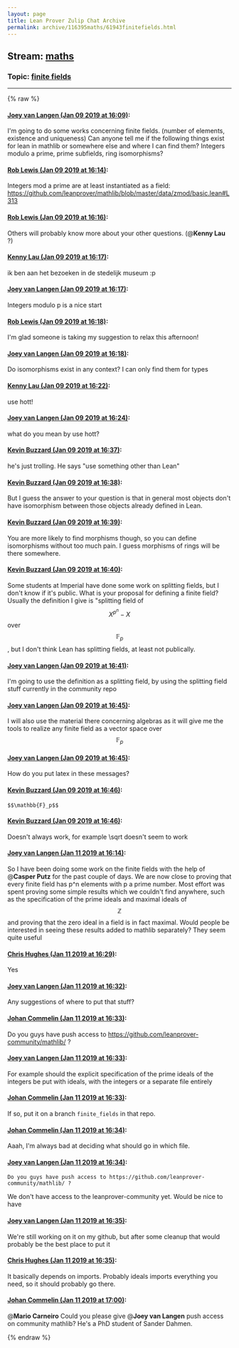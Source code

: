 ```yaml
---
layout: page
title: Lean Prover Zulip Chat Archive 
permalink: archive/116395maths/61943finitefields.html
---
```


## Stream: [maths](index.html)
### Topic: [finite fields](61943finitefields.html)

---


{% raw %}
#### [ Joey van Langen (Jan 09 2019 at 16:09)](https://leanprover.zulipchat.com/#narrow/stream/116395-maths/topic/finite%20fields/near/154730425):
I'm going to do some works concerning finite fields. (number of elements, existence and uniqueness)
Can anyone tell me if the following things exist for lean in mathlib or somewhere else and where I can find them?
Integers modulo a prime, prime subfields, ring isomorphisms?

#### [ Rob Lewis (Jan 09 2019 at 16:14)](https://leanprover.zulipchat.com/#narrow/stream/116395-maths/topic/finite%20fields/near/154730801):
Integers mod a prime are at least instantiated as a field: https://github.com/leanprover/mathlib/blob/master/data/zmod/basic.lean#L313

#### [ Rob Lewis (Jan 09 2019 at 16:16)](https://leanprover.zulipchat.com/#narrow/stream/116395-maths/topic/finite%20fields/near/154730956):
Others will probably know more about your other questions. (@**Kenny Lau** ?)

#### [ Kenny Lau (Jan 09 2019 at 16:17)](https://leanprover.zulipchat.com/#narrow/stream/116395-maths/topic/finite%20fields/near/154731006):
ik ben aan het bezoeken in de stedelijk museum :p

#### [ Joey van Langen (Jan 09 2019 at 16:17)](https://leanprover.zulipchat.com/#narrow/stream/116395-maths/topic/finite%20fields/near/154731019):
Integers modulo p is a nice start

#### [ Rob Lewis (Jan 09 2019 at 16:18)](https://leanprover.zulipchat.com/#narrow/stream/116395-maths/topic/finite%20fields/near/154731107):
I'm glad someone is taking my suggestion to relax this afternoon!

#### [ Joey van Langen (Jan 09 2019 at 16:18)](https://leanprover.zulipchat.com/#narrow/stream/116395-maths/topic/finite%20fields/near/154731112):
Do isomorphisms exist in any context? I can only find them for types

#### [ Kenny Lau (Jan 09 2019 at 16:22)](https://leanprover.zulipchat.com/#narrow/stream/116395-maths/topic/finite%20fields/near/154731465):
use hott!

#### [ Joey van Langen (Jan 09 2019 at 16:24)](https://leanprover.zulipchat.com/#narrow/stream/116395-maths/topic/finite%20fields/near/154731624):
what do you mean by use hott?

#### [ Kevin Buzzard (Jan 09 2019 at 16:37)](https://leanprover.zulipchat.com/#narrow/stream/116395-maths/topic/finite%20fields/near/154732681):
he's just trolling. He says "use something other than Lean"

#### [ Kevin Buzzard (Jan 09 2019 at 16:38)](https://leanprover.zulipchat.com/#narrow/stream/116395-maths/topic/finite%20fields/near/154732787):
But I guess the answer to your question is that in general most objects don't have isomorphism between those objects already defined in Lean.

#### [ Kevin Buzzard (Jan 09 2019 at 16:39)](https://leanprover.zulipchat.com/#narrow/stream/116395-maths/topic/finite%20fields/near/154732821):
You are more likely to find morphisms though, so you can define isomorphisms without too much pain. I guess morphisms of rings will be there somewhere.

#### [ Kevin Buzzard (Jan 09 2019 at 16:40)](https://leanprover.zulipchat.com/#narrow/stream/116395-maths/topic/finite%20fields/near/154732935):
Some students at Imperial have done some work on splitting fields, but I don't know if it's public. What is your proposal for defining a finite field? Usually the definition I give is "splitting field of $$X^{p^n}-X$$ over $$\mathbb{F}_p$$, but I don't think Lean has splitting fields, at least not publically.

#### [ Joey van Langen (Jan 09 2019 at 16:41)](https://leanprover.zulipchat.com/#narrow/stream/116395-maths/topic/finite%20fields/near/154733013):
I'm going to use the definition as a splitting field, by using the splitting field stuff currently in the community repo

#### [ Joey van Langen (Jan 09 2019 at 16:45)](https://leanprover.zulipchat.com/#narrow/stream/116395-maths/topic/finite%20fields/near/154733317):
I will also use the material there concerning algebras as it will give me the tools to realize any finite field as a vector space over $$\mathbb{F}_p$$

#### [ Joey van Langen (Jan 09 2019 at 16:45)](https://leanprover.zulipchat.com/#narrow/stream/116395-maths/topic/finite%20fields/near/154733332):
How do you put latex in these messages?

#### [ Kevin Buzzard (Jan 09 2019 at 16:46)](https://leanprover.zulipchat.com/#narrow/stream/116395-maths/topic/finite%20fields/near/154733420):
`$$\mathbb{F}_p$$`

#### [ Kevin Buzzard (Jan 09 2019 at 16:46)](https://leanprover.zulipchat.com/#narrow/stream/116395-maths/topic/finite%20fields/near/154733467):
Doesn't always work, for example \sqrt doesn't seem to work

#### [ Joey van Langen (Jan 11 2019 at 16:14)](https://leanprover.zulipchat.com/#narrow/stream/116395-maths/topic/finite%20fields/near/154923261):
So I have been doing some work on the finite fields with the help of @**Casper Putz**  for the past couple of days.
We are now close to proving that every finite field has p^n elements with p a prime number.
Most effort was spent proving some simple results which we couldn't find anywhere,
such as the specification of the prime ideals and maximal ideals of $$\mathbb{Z}$$ and proving that the zero ideal in a field is in fact maximal.
Would people be interested in seeing these results added to mathlib separately? They seem quite useful

#### [ Chris Hughes (Jan 11 2019 at 16:29)](https://leanprover.zulipchat.com/#narrow/stream/116395-maths/topic/finite%20fields/near/154924258):
Yes

#### [ Joey van Langen (Jan 11 2019 at 16:32)](https://leanprover.zulipchat.com/#narrow/stream/116395-maths/topic/finite%20fields/near/154924456):
Any suggestions of where to put that stuff?

#### [ Johan Commelin (Jan 11 2019 at 16:33)](https://leanprover.zulipchat.com/#narrow/stream/116395-maths/topic/finite%20fields/near/154924479):
Do you guys have push access to https://github.com/leanprover-community/mathlib/ ?

#### [ Joey van Langen (Jan 11 2019 at 16:33)](https://leanprover.zulipchat.com/#narrow/stream/116395-maths/topic/finite%20fields/near/154924488):
For example should the explicit specification of the prime ideals of the integers be put with ideals, with the integers or a separate file entirely

#### [ Johan Commelin (Jan 11 2019 at 16:33)](https://leanprover.zulipchat.com/#narrow/stream/116395-maths/topic/finite%20fields/near/154924492):
If so, put it on a branch `finite_fields` in that repo.

#### [ Johan Commelin (Jan 11 2019 at 16:34)](https://leanprover.zulipchat.com/#narrow/stream/116395-maths/topic/finite%20fields/near/154924550):
Aaah, I'm always bad at deciding what should go in which file.

#### [ Joey van Langen (Jan 11 2019 at 16:34)](https://leanprover.zulipchat.com/#narrow/stream/116395-maths/topic/finite%20fields/near/154924557):
```quote
Do you guys have push access to https://github.com/leanprover-community/mathlib/ ?
```
 We don't have access to the leanprover-community yet. Would be nice to have

#### [ Joey van Langen (Jan 11 2019 at 16:35)](https://leanprover.zulipchat.com/#narrow/stream/116395-maths/topic/finite%20fields/near/154924578):
We're still working on it on my github, but after some cleanup that would probably be the best place to put it

#### [ Chris Hughes (Jan 11 2019 at 16:35)](https://leanprover.zulipchat.com/#narrow/stream/116395-maths/topic/finite%20fields/near/154924590):
It basically depends on imports. Probably ideals imports everything you need, so it should probably go there.

#### [ Johan Commelin (Jan 11 2019 at 17:00)](https://leanprover.zulipchat.com/#narrow/stream/116395-maths/topic/finite%20fields/near/154926308):
@**Mario Carneiro** Could you please give @**Joey van Langen** push access on community mathlib? He's a PhD student of Sander Dahmen.


{% endraw %}
